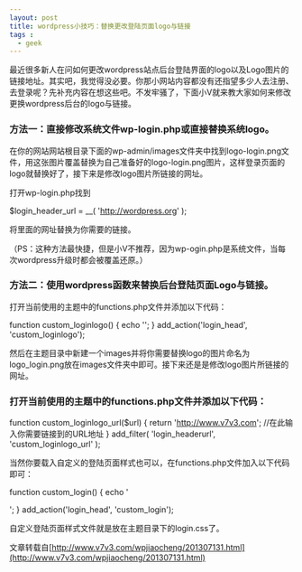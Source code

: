 ```yaml
---
layout: post
title: wordpress小技巧：替换更改登陆页面logo与链接
tags :
  - geek
---
```





最近很多新人在问如何更改wordpress站点后台登陆界面的logo以及Logo图片的链接地址。其实吧，我觉得没必要。你那小网站内容都没有还指望多少人去注册、去登录呢？先补充内容在想这些吧。不发牢骚了，下面小V就来教大家如何来修改更换wordpress后台的logo与链接。

### 方法一：直接修改系统文件wp-login.php或直接替换系统logo。

在你的网站网站根目录下面的wp-admin/images文件夹中找到logo-login.png文件，用这张图片覆盖替换为自己准备好的logo-login.png图片，这样登录页面的logo就替换好了，接下来是修改logo图片所链接的网址。

打开wp-login.php找到

$login_header_url   = __( 'http://wordpress.org' );

将里面的网址替换为你需要的链接。

（PS：这种方法最快捷，但是小V不推荐，因为wp-ogin.php是系统文件，当每次wordpress升级时都会被覆盖还原。）

### 方法二：使用wordpress函数来替换后台登陆页面Logo与链接。

打开当前使用的主题中的functions.php文件并添加以下代码：

function custom_loginlogo() {
    echo '<style type="text/css"> h1 a {background-image: url('.get_bloginfo('template_directory').'/images/logo_login.png) !important; } </style>';
    }
add_action('login_head', 'custom_loginlogo');

然后在主题目录中新建一个images并将你需要替换logo的图片命名为logo_login.png放在images文件夹中即可。接下来还是是修改logo图片所链接的网址。

### 打开当前使用的主题中的functions.php文件并添加以下代码：

function custom_loginlogo_url($url) {
    return 'http://www.v7v3.com'; //在此输入你需要链接到的URL地址
}
add_filter( 'login_headerurl', 'custom_loginlogo_url' );

当然你要载入自定义的登陆页面样式也可以，在functions.php文件加入以下代码即可：

function custom_login() { echo '       
<link href="' . get_bloginfo('template_directory') . '/login.css" rel="stylesheet" type="text/css" />'; }
add_action('login_head', 'custom_login');

自定义登陆页面样式文件就是放在主题目录下的login.css了。


文章转载自[http://www.v7v3.com/wpjiaocheng/201307131.html](http://www.v7v3.com/wpjiaocheng/201307131.html)
